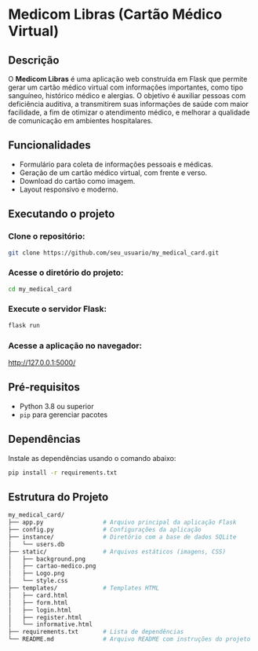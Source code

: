 # Medicom Libras (Cartão Médico Virtual)

## Descrição

O **Medicom Libras** é uma aplicação web construída em Flask que permite gerar um cartão médico virtual com informações importantes, como tipo sanguíneo, histórico médico e alergias. O objetivo é auxiliar pessoas com deficiência auditiva, a transmitirem suas informações de saúde com maior facilidade, a fim de otimizar o atendimento médico, e melhorar a qualidade de comunicação em ambientes hospitalares.

## Funcionalidades
- Formulário para coleta de informações pessoais e médicas.
- Geração de um cartão médico virtual, com frente e verso.
- Download do cartão como imagem.
- Layout responsivo e moderno.

## Executando o projeto


### Clone o repositório:

```bash
git clone https://github.com/seu_usuario/my_medical_card.git
```

### Acesse o diretório do projeto:

```bash
cd my_medical_card
```

### Execute o servidor Flask:

```bash
flask run
```

### Acesse a aplicação no navegador:

http://127.0.0.1:5000/


## Pré-requisitos

- Python 3.8 ou superior
- `pip` para gerenciar pacotes

## Dependências

Instale as dependências usando o comando abaixo:

```bash
pip install -r requirements.txt
```


## Estrutura do Projeto

```bash
my_medical_card/
├── app.py                 # Arquivo principal da aplicação Flask
├── config.py              # Configurações da aplicação
├── instance/              # Diretório com a base de dados SQLite
│   └── users.db
├── static/                # Arquivos estáticos (imagens, CSS)
│   ├── background.png
│   ├── cartao-medico.png
│   ├── Logo.png
│   └── style.css
├── templates/             # Templates HTML
│   ├── card.html
│   ├── form.html
│   ├── login.html
│   ├── register.html
│   └── informative.html
├── requirements.txt       # Lista de dependências
└── README.md              # Arquivo README com instruções do projeto
```
